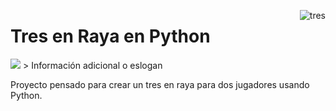 <a href="https://imgbb.com/"><img src="https://i.ibb.co/tLRCT03/tres.png" alt="tres" border="0" align="right"></a>

# Tres en Raya en Python
<img src="https://img.shields.io/badge/Python-14354C?style=for-the-badge&logo=python&logoColor=white">
> Información adicional o eslogan

Proyecto pensado para crear un tres en raya para dos jugadores usando Python.
